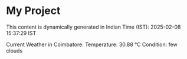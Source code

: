 # My Project

This content is dynamically generated in Indian Time (IST): 2025-02-08 15:37:29 IST


Current Weather in Coimbatore:
Temperature: 30.88 °C
Condition: few clouds

